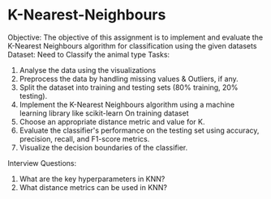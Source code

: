 # K-Nearest-Neighbours

Objective: 
The objective of this assignment is to implement and evaluate the K-Nearest Neighbours algorithm for classification using the given datasets
Dataset:
Need to Classify the animal type
Tasks:
1. Analyse the data using the visualizations
2. Preprocess the data by handling missing values & Outliers, if any.
3. Split the dataset into training and testing sets (80% training, 20% testing).
4. Implement the K-Nearest Neighbours algorithm using a machine learning library like scikit-learn On training dataset
5. Choose an appropriate distance metric and value for K.
6. Evaluate the classifier's performance on the testing set using accuracy, precision, recall, and F1-score metrics.
7. Visualize the decision boundaries of the classifier.

Interview Questions:
1. What are the key hyperparameters in KNN?
2. What distance metrics can be used in KNN?

